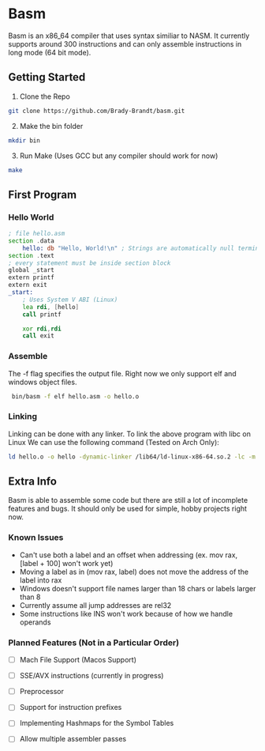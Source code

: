# Basm 
Basm is an x86_64 compiler that uses syntax similiar to NASM. It currently supports around 300 instructions and can only assemble instructions 
in long mode (64 bit mode). 

## Getting Started
1. Clone the Repo
```sh
git clone https://github.com/Brady-Brandt/basm.git
```
2. Make the bin folder
```sh
mkdir bin
```
3. Run Make (Uses GCC but any compiler should work for now)
```sh
make
```

## First Program
### Hello World
```asm
; file hello.asm
section .data 
    hello: db "Hello, World!\n" ; Strings are automatically null terminated
section .text
; every statement must be inside section block 
global _start
extern printf 
extern exit
_start:
    ; Uses System V ABI (Linux)
    lea rdi, [hello]  
    call printf

    xor rdi,rdi
    call exit
```
### Assemble
The -f flag specifies the output file. 
Right now we only support elf and windows object files. 
```sh
 bin/basm -f elf hello.asm -o hello.o
```
### Linking
Linking can be done with any linker. 
To link the above program with libc on Linux
We can use the following command (Tested on Arch Only): 
```sh
ld hello.o -o hello -dynamic-linker /lib64/ld-linux-x86-64.so.2 -lc -m elf_x86_64
```

## Extra Info
Basm is able to assemble some code but there are still a lot of incomplete features and bugs. 
It should only be used for simple, hobby projects right now. 

### Known Issues
- Can't use both a label and an offset when addressing (ex. mov rax, [label + 100] won't work yet)
- Moving a label as in (mov rax, label) does not move the address of the label into rax
- Windows doesn't support file names larger than 18 chars or labels larger than 8
- Currently assume all jump addresses are rel32
- Some instructions like INS won't work because of how we handle operands

### Planned Features (Not in a Particular Order) 
- [ ] Mach File Support (Macos Support)
- [ ] SSE/AVX instructions (currently in progress)
- [ ] Preprocessor
- [ ] Support for instruction prefixes
- [ ] Implementing Hashmaps for the Symbol Tables
- [ ] Allow multiple assembler passes
 
